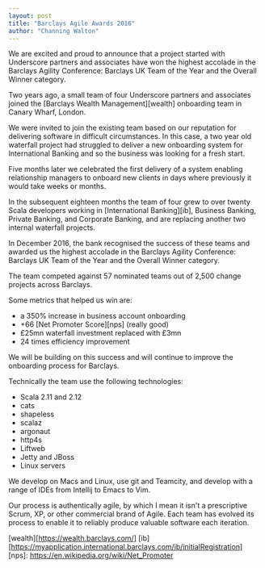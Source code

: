 ```yaml
---
layout: post
title: "Barclays Agile Awards 2016"
author: "Channing Walton"
---
```


We are excited and proud to announce that a project started with Underscore partners
and associates have won the highest accolade in the Barclays Agility Conference:
Barclays UK Team of the Year and the Overall Winner category.

Two years ago, a small team of four Underscore partners and associates joined the
[Barclays Wealth Management][wealth] onboarding team in Canary Wharf, London.

We were invited to join the existing team based on our reputation for
delivering software in difficult circumstances. In this case, a two year old waterfall
project had struggled to deliver a new onboarding system for International
Banking and so the business was looking for a fresh start.

Five months later we celebrated the first delivery of a system enabling
relationship managers to onboard new clients in days where previously it
would take weeks or months.

In the subsequent eighteen months the team of four grew to over
twenty Scala developers working in [International Banking][ib], Business Banking,
Private Banking, and Corporate Banking, and are replacing another two internal
waterfall projects.

In December 2016, the bank recognised the success of these teams and awarded us the
highest accolade in the Barclays Agility Conference: Barclays UK Team of the Year
and the Overall Winner category.

The team competed against 57 nominated teams out of 2,500 change projects across Barclays.

Some metrics that helped us win are:
- a 350% increase in business account onboarding
- +66 [Net Promoter Score][nps] (really good)
- £25mn waterfall investment replaced with £3mn
- 24 times efficiency improvement

We will be building on this success and will continue to improve the onboarding process for Barclays.

Technically the team use the following technologies:
- Scala 2.11 and 2.12
- cats
- shapeless
- scalaz
- argonaut
- http4s
- Liftweb
- Jetty and JBoss
- Linux servers

We develop on Macs and Linux, use git and Teamcity,
and develop with a range of IDEs from Intellij to Emacs to Vim.

Our process is authentically agile, by which I mean it isn't a prescriptive
Scrum, XP, or other commercial brand of Agile. Each team has evolved its process to
enable it to reliably produce valuable software each iteration.

[wealth][https://wealth.barclays.com/]
[ib][https://myapplication.international.barclays.com/ib/initialRegistration]
[nps]: https://en.wikipedia.org/wiki/Net_Promoter
